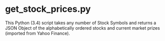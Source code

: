 # get_stock_prices.py
This Python (3.4) script takes any number of Stock Symbols and returns a JSON Object of the alphabetically ordered stocks and current market prizes (imported from Yahoo Finance). 
